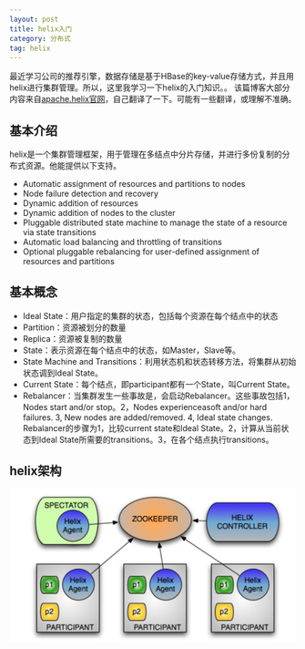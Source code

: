 ```yaml
---
layout: post
title: helix入门
category: 分布式
tag: helix
---
```

最近学习公司的推荐引擎，数据存储是基于HBase的key-value存储方式，并且用helix进行集群管理。所以，这里我学习一下helix的入门知识。。
该篇博客大部分内容来自[apache.helix官网](http://helix.apache.org/)，自己翻译了一下。可能有一些翻译，或理解不准确。

## 基本介绍
helix是一个集群管理框架，用于管理在多结点中分片存储，并进行多份复制的分布式资源。他能提供以下支持。
* Automatic assignment of resources and partitions to nodes
* Node failure detection and recovery
* Dynamic addition of resources
* Dynamic addition of nodes to the cluster
* Pluggable distributed state machine to manage the state of a resource via state transitions
* Automatic load balancing and throttling of transitions
* Optional pluggable rebalancing for user-defined assignment of resources and partitions

## 基本概念
* Ideal State：用户指定的集群的状态，包括每个资源在每个结点中的状态
* Partition：资源被划分的数量
* Replica：资源被复制的数量
* State：表示资源在每个结点中的状态，如Master，Slave等。
* State Machine and Transitions：利用状态机和状态转移方法，将集群从初始状态调到Ideal State。
* Current State：每个结点，即participant都有一个State，叫Current State。
* Rebalancer：当集群发生一些事故是，会启动Rebalancer。这些事故包括1，Nodes start and/or stop。2，Nodes experienceasoft and/or hard failures. 3, New nodes are added/removed. 4, Ideal state changes. Rebalancer的步骤为1，比较current state和Ideal State。2，计算从当前状态到Ideal State所需要的transitions。3，在各个结点执行transitions。

## helix架构

![helix中的角色](/images/2016-06-23-helix-roles.png)


